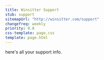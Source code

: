 ```yaml
---
title: Winsitter Support
stub: support
sitemapUrl: "http://winsitter.com/support"
changefreq: weekly
priority: 0.8
css-template: page.css
template: page.html
---
```

here's all your support info.
